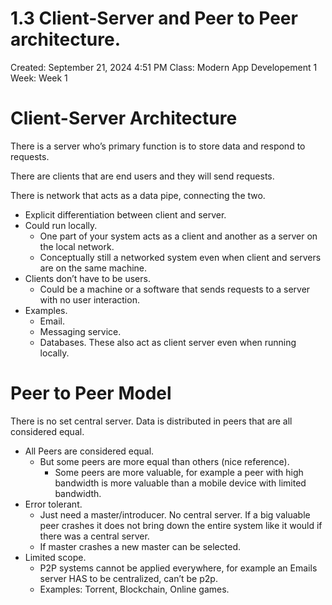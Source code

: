 # 1.3 Client-Server and Peer to Peer architecture.

Created: September 21, 2024 4:51 PM
Class: Modern App Developement 1
Week: Week 1

# Client-Server Architecture

There is a server who’s primary function is to store data and respond to requests.

There are clients that are end users and they will send requests.

There is network that acts as a data pipe, connecting the two.

- Explicit differentiation between client and server.
- Could run locally.
    - One part of your system acts as a client and another as a server on the local network.
    - Conceptually still a networked system even when client and servers are on the same machine.
- Clients don’t have to be users.
    - Could be a machine or a software that sends requests to a server with no user interaction.
- Examples.
    - Email.
    - Messaging service.
    - Databases. These also act as client server even when running locally.

# Peer to Peer Model

There is no set central server. Data is distributed in peers that are all considered equal.

- All Peers are considered equal.
    - But some peers are more equal than others (nice reference).
        - Some peers are more valuable, for example a peer with high bandwidth is more valuable than a mobile device with limited bandwidth.
- Error tolerant.
    - Just need a master/introducer. No central server. If a big valuable peer crashes it does not bring down the entire system like it would if there was a central server.
    - If master crashes a new master can be selected.
- Limited scope.
    - P2P systems cannot be applied everywhere, for example an Emails server HAS to be centralized, can’t be p2p.
    - Examples: Torrent, Blockchain, Online games.
